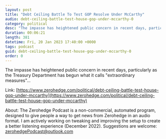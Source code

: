 ```yaml
---
layout: post
title: "Debt Ceiling Battle To Test GOP Resolve Under McCarthy"
audio: debt-ceiling-battle-test-house-gop-under-mccarthy-0
category: political
desc: "The impasse has heightened public concern in recent days, particularly as the Treasury Department has begun what it calls &quot;extraordinary measures&quot;..."
duration: 00:06:21
length: 381
datetime: Fri, 20 Jan 2023 17:40:00 +0000
tags: podcast
guid: debt-ceiling-battle-test-house-gop-under-mccarthy-0
order: 0
---
```

The impasse has heightened public concern in recent days, particularly as the Treasury Department has begun what it calls &quot;extraordinary measures&quot;...

Link: [https://www.zerohedge.com/political/debt-ceiling-battle-test-house-gop-under-mccarthy](https://www.zerohedge.com/political/debt-ceiling-battle-test-house-gop-under-mccarthy)

About: The Zerohedge Podcast is a non-commercial, automated program, designed to give people a way to get news from Zerohedge in an audio format.  I am actively working on tweaking and improving the setup to create a better listening experience (December 2022).  Suggestions are welcome: [zerohedgePodcast@outlook.com](mailto:zerohedgePodcast@outlook.com)